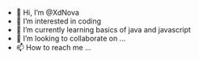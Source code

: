 - 👋 Hi, I’m @XdNova
- 👀 I’m interested in coding 
- 🌱 I’m currently learning basics of java and javascript
- 💞️ I’m looking to collaborate on ...
- 📫 How to reach me ...

<!---
XdNova/XdNova is a ✨ special ✨ repository because its `README.md` (this file) appears on your GitHub profile.
You can click the Preview link to take a look at your changes.
--->
